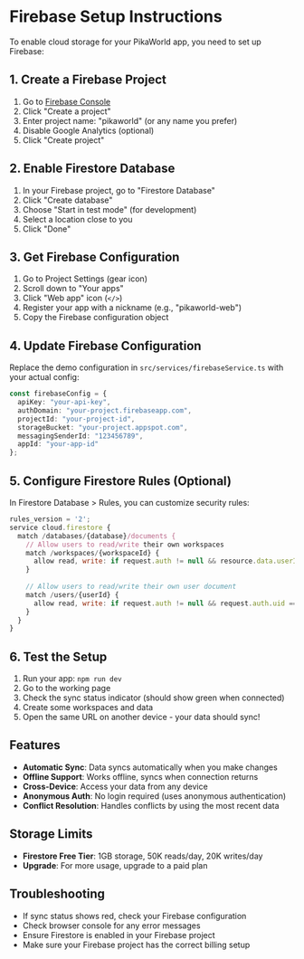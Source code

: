 # Firebase Setup Instructions

To enable cloud storage for your PikaWorld app, you need to set up Firebase:

## 1. Create a Firebase Project

1. Go to [Firebase Console](https://console.firebase.google.com/)
2. Click "Create a project"
3. Enter project name: "pikaworld" (or any name you prefer)
4. Disable Google Analytics (optional)
5. Click "Create project"

## 2. Enable Firestore Database

1. In your Firebase project, go to "Firestore Database"
2. Click "Create database"
3. Choose "Start in test mode" (for development)
4. Select a location close to you
5. Click "Done"

## 3. Get Firebase Configuration

1. Go to Project Settings (gear icon)
2. Scroll down to "Your apps"
3. Click "Web app" icon (`</>`)
4. Register your app with a nickname (e.g., "pikaworld-web")
5. Copy the Firebase configuration object

## 4. Update Firebase Configuration

Replace the demo configuration in `src/services/firebaseService.ts` with your actual config:

```typescript
const firebaseConfig = {
  apiKey: "your-api-key",
  authDomain: "your-project.firebaseapp.com",
  projectId: "your-project-id",
  storageBucket: "your-project.appspot.com",
  messagingSenderId: "123456789",
  appId: "your-app-id"
};
```

## 5. Configure Firestore Rules (Optional)

In Firestore Database > Rules, you can customize security rules:

```javascript
rules_version = '2';
service cloud.firestore {
  match /databases/{database}/documents {
    // Allow users to read/write their own workspaces
    match /workspaces/{workspaceId} {
      allow read, write: if request.auth != null && resource.data.userId == request.auth.uid;
    }
    
    // Allow users to read/write their own user document
    match /users/{userId} {
      allow read, write: if request.auth != null && request.auth.uid == userId;
    }
  }
}
```

## 6. Test the Setup

1. Run your app: `npm run dev`
2. Go to the working page
3. Check the sync status indicator (should show green when connected)
4. Create some workspaces and data
5. Open the same URL on another device - your data should sync!

## Features

- **Automatic Sync**: Data syncs automatically when you make changes
- **Offline Support**: Works offline, syncs when connection returns
- **Cross-Device**: Access your data from any device
- **Anonymous Auth**: No login required (uses anonymous authentication)
- **Conflict Resolution**: Handles conflicts by using the most recent data

## Storage Limits

- **Firestore Free Tier**: 1GB storage, 50K reads/day, 20K writes/day
- **Upgrade**: For more usage, upgrade to a paid plan

## Troubleshooting

- If sync status shows red, check your Firebase configuration
- Check browser console for any error messages
- Ensure Firestore is enabled in your Firebase project
- Make sure your Firebase project has the correct billing setup
